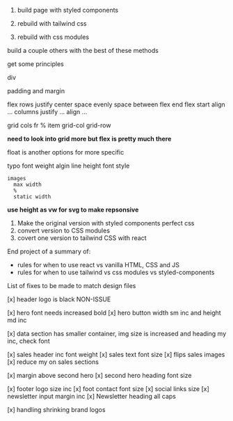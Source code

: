 1. build page with styled components

2. rebuild with tailwind css

3. rebuild with css modules

build a couple others with the best of these methods

get some principles

div

padding and margin

flex
rows
justify
center
space evenly
space between
flex end
flex start
align
...
columns
justify
...
align
...

grid
cols
fr
%
item
grid-col
grid-row

**need to look into grid more but flex is pretty much there**

float is another options for more specific

typo
font weight
algin
line height
font style

    images
      max width
      %
      static width

**use height as vw for svg to make repsonsive**

1. Make the original version with styled components perfect css
2. convert version to CSS modules
3. covert one version to tailwind CSS with react

End project of a summary of:

- rules for when to use react vs vanilla HTML, CSS and JS
- rules for when to use tailwind vs css modules vs styled-components

List of fixes to be made to match design files

<!-- HEADER -->

[x] header logo is black NON-ISSUE

<!-- HERO -->

[x] hero font needs increased bold
[x] hero button width sm inc and height md inc

<!-- DATA SECTION -->

[x] data section has smaller container, img size is increased and heading my inc, check font

<!-- SALES SECTION -->

[x] sales header inc font weight
[x] sales text font size
[x] flips sales images
[x] reduce my on sales sections

<!-- SECOND HERO -->

[x] margin above second hero
[x] second hero heading font size

<!-- FOOTER -->

[x] footer logo size inc
[x] foot contact font size
[x] social links size
[x] newsletter input margin inc
[x] Newsletter heading all caps

[x] handling shrinking brand logos
